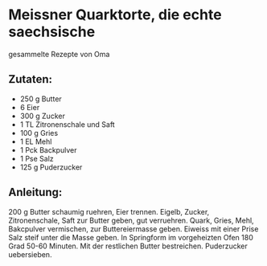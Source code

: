 Meissner Quarktorte, die echte saechsische
===
gesammelte Rezepte von Oma

Zutaten:
---
- 250 g Butter
- 6  Eier
- 300 g Zucker
- 1 TL Zitronenschale und Saft
- 100 g Gries
- 1 EL Mehl
- 1 Pck Backpulver
- 1 Pse Salz
- 125 g Puderzucker

Anleitung:
---
 200 g Butter schaumig ruehren, Eier trennen. Eigelb, Zucker, Zitronenschale, Saft zur Butter geben, gut verruehren. Quark, Gries, Mehl, Bakcpulver vermischen, zur Buttereiermasse geben. Eiweiss mit einer Prise Salz steif unter die Masse geben. In Springform im vorgeheizten Ofen 180 Grad 50-60 Minuten. Mit der restlichen Butter bestreichen. Puderzucker uebersieben. 